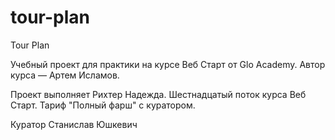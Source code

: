 # tour-plan

Tour Plan

Учебный проект для практики на курсе Веб Старт от Glo Academy. Автор курса — Артем Исламов.

Проект выполняет
Рихтер Надежда. Шестнадцатый поток курса Веб Старт. Тариф "Полный фарш" с куратором.

Куратор
Станислав Юшкевич
